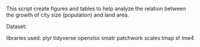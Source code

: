 This script create figures and tables to help analyze the relation between the growth of city size (population) and land area.


Dataset:

libraries used: plyr
                tidyverse
                openxlsx
                smatr
                patchwork
                scales
                tmap
                sf
                lme4
